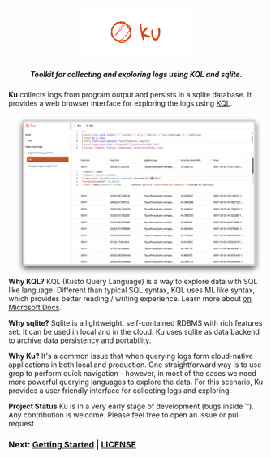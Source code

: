 <h3 align="center">
    <a href="https://github.com/b4fun/ku">
        <img src="docs/assets/logo.svg" width="220px" height="100px" style="inline-block" />
    </a>
</h3>

<h5 align="center">
Toolkit for collecting and exploring logs using KQL and sqlite.
</h3>

**Ku** collects logs from program output and persists in a sqlite database. It provides a web browser interface for exploring the logs using [KQL][kql].

<img src="docs/assets/screenshot 1.png" align="right" height="320px">

[kql]: https://docs.microsoft.com/en-us/azure/data-explorer/kusto/query/

**Why KQL?** KQL (Kusto Query Language) is a way to explore data with SQL like language. Different than typical SQL syntax, KQL uses ML like syntax, which provides better reading / writing experience. Learn more about [on Microsoft Docs][kql].

**Why sqlite?** Sqlite is a lightweight, self-contained RDBMS with rich features set. It can be used in local and in the cloud. Ku uses sqlite as data backend to archive data persistency and portability.

**Why Ku?** It's a common issue that when querying logs form cloud-native applications in both local and production. One straightforward way is to use grep to perform quick navigation - however, in most of the cases we need more powerful querying languages to explore the data. For this scenario, Ku provides a user friendly interface for collecting logs and exploring.

**Project Status** Ku is in a very early stage of development (bugs inside &#8482;). Any contribution is welcome. Please feel free to open an issue or pull request.

### Next: [Getting Started][getting_started] | [LICENSE](LICENSE)

[getting_started]: /docs/getting_started.md